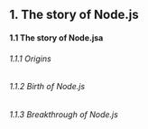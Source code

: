 <h2>1. The story of Node.js</h2>

<h4>1.1 The story of Node.jsa</h4>

<h6>1.1.1 Origins</h6>

<h6>1.1.2 Birth of Node.js </h6>

<h6>1.1.3 Breakthrough of Node.js</h6>
